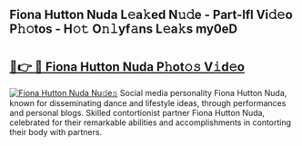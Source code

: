 ## Fiona Hutton Nuda L𝚎a𝚔ed N𝚞𝚍e - Part-lfl Vi𝚍𝚎o P𝚑𝚘tos - H𝚘𝚝 O𝚗𝚕yf𝚊ns L𝚎a𝚔s my0eD

# <h2><a href="http://kf3lpkh.oniu.top/?m=Fiona+Hutton+Nuda">🔗👉 🔴 Fiona Hutton Nuda P𝚑ot𝚘𝚜 V𝚒d𝚎o</a></h2>

[![Fiona Hutton Nuda Nu𝚍e𝚜](https://i.imgur.com/0qMVB7G.gif)](http://kf3lpkh.oniu.top/?m=Fiona+Hutton+Nuda)
Social media personality Fiona Hutton Nuda, known for disseminating dance and lifestyle ideas, through performances and personal blogs. Skilled contortionist partner Fiona Hutton Nuda, celebrated for their remarkable abilities and accomplishments in contorting their body with partners.  
